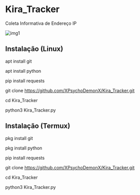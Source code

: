 # Kira_Tracker
Coleta Informativa de Endereço IP


![img1](https://user-images.githubusercontent.com/100163631/155025481-0cff3c02-0436-4759-a358-c34b661d46e0.png)

Instalação (Linux)
------
apt install git


apt install python


pip install requests


git clone https://github.com/XPsychoDemonX/Kira_Tracker.git


cd Kira_Tracker


python3 Kira_Tracker.py


Instalação (Termux)
------
pkg install git


pkg install python


pip install requests


git clone https://github.com/XPsychoDemonX/Kira_Tracker.git


cd Kira_Tracker


python3 Kira_Tracker.py
